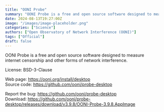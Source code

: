 ```yaml
---
title: "OONI Probe"
summary: "OONI Probe is a free and open source software designed to measure internet censorship and other forms of network interference."
date: 2024-08-13T19:27:00Z
image: "/images/image-placeholder.png"
categories: ["Science"]
authors: ["Open Observatory of Network Interference (OONI)"]
tags: ["Official"]
draft: false
---
```


OONI Probe is a free and open source software designed to measure internet censorship and other forms of network interference.

License: BSD-3-Clause

Web page: <https://ooni.org/install/desktop>  
Source code: <https://github.com/ooni/probe-desktop>

Report the bug: <https://github.com/ooni/probe-desktop>  
Download: <https://github.com/ooni/probe-desktop/releases/download/v3.9.8/OONI-Probe-3.9.8.AppImage>